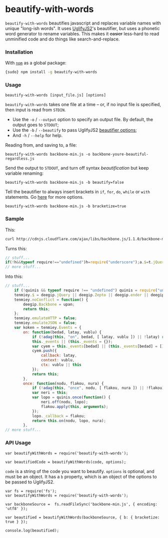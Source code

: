 beautify-with-words
===================

`beautify-with-words` beautifies javascript and replaces variable names with unique "long-ish words". It uses [UglifyJS2](https://github.com/mishoo/UglifyJS2)'s beautifier, but uses a phonetic word generator to rename variables. This makes it <del>easier</del> less-hard to read unminified code and do things like search-and-replace.


### Installation ###
With [`npm`](http://npmjs.org/) as a global package:

```bash
{sudo} npm install -g beautify-with-words
```

### Usage ###

```
beautify-with-words [input_file.js] [options]
```

`beautify-with-words` takes one file at a time – or, if no input file is specified, then input is read from `STDIN`.

* Use the `-o` / `--output` option to specify an output file. By default, the output goes to `STDOUT`;
* Use the `-b` / `--beautify` to pass UglifyJS2 [beautifier options](https://github.com/mishoo/UglifyJS2#beautifier-options);
* And `-h` / `--help` for help.

Reading from, and saving to, a file:

```
beautify-with-words backbone-min.js -o backbone-youre-beautiful-regardless.js
```

Send the output to `STDOUT`, and turn off syntax _beautification_ but keep variable renaming:

```
beautify-with-words backbone-min.js -b beautify=false
```

Tell the beautifier to always insert brackets in `if`, `for`, `do`, `while` or `with` statements. Go [here](https://github.com/mishoo/UglifyJS2#beautifier-options) for more options.

```
beautify-with-words backbone-min.js -b bracketize=true
```


### Sample ###

This:

```bash
curl http://cdnjs.cloudflare.com/ajax/libs/backbone.js/1.1.0/backbone-min.js | beautify-with-words
```

Turns this:

```js
// stuff...
if(!h&&typeof require!=="undefined")h=require("underscore");a.$=t.jQuery||t.Zepto||t.ender||t.$;a.noConflict=function(){t.Backbone=e;return this};a.emulateHTTP=false;a.emulateJSON=false;var o=a.Events={on:function(t,e,i){if(!l(this,"on",t,[e,i])||!e)return this;this._events||(this._events={});var r=this._events[t]||(this._events[t]=[]);r.push({callback:e,context:i,ctx:i||this});return this},once:function(t,e,i){if(!l(this,"once",t,[e,i])||!e)return this;var r=this;var s=h.once(function(){r.off(t,s);e.apply(this,arguments)});s._callback=e;return this.on(t,s,i)},
// more stuff...
```

Into this:

```js
// stuff...
    if (!quinis && typeof require !== "undefined") quinis = require("underscore");
    tenmiey.$ = deegip.jQuery || deegip.Zepto || deegip.ender || deegip.$;
    tenmiey.noConflict = function() {
        deegip.Backbone = upan;
        return this;
    };
    tenmiey.emulateHTTP = false;
    tenmiey.emulateJSON = false;
    var koken = tenmiey.Events = {
        on: function(bedad, latay, vublu) {
            if (!adag(this, "on", bedad, [ latay, vublu ]) || !latay) return this;
            this._events || (this._events = {});
            var cyem = this._events[bedad] || (this._events[bedad] = []);
            cyem.push({
                callback: latay,
                context: vublu,
                ctx: vublu || this
            });
            return this;
        },
        once: function(nodu, flakou, nura) {
            if (!adag(this, "once", nodu, [ flakou, nura ]) || !flakou) return this;
            var neri = this;
            var lopo = quinis.once(function() {
                neri.off(nodu, lopo);
                flakou.apply(this, arguments);
            });
            lopo._callback = flakou;
            return this.on(nodu, lopo, nura);
        },
// more stuff...
```

### API Usage ###

```
var beautifyWithWords = require('beautify-with-words');

var beautifiedCode = beautifyWithWords(code, options);
```

`code` is a string of the code you want to beautify. `options` is optional, and must be an object. It has a `b` property, which is an object of the options to be passed to UglifyJS2.

```
var fs = require('fs');
var beautifyWithWords = require('beautify-with-words');

var backboneSource =  fs.readFileSync('backbone-min.js', { encoding: 'utf8' });

var beautified = beautifyWithWords(backboneSource, { b: { bracketize: true } });

console.log(beautified);
```
